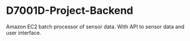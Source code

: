 D7001D-Project-Backend
======================

Amazon EC2 batch processor of sensor data. With API to sensor data and user interface.

